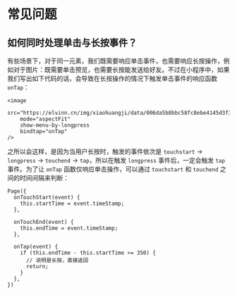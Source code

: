 # 常见问题

## 如何同时处理单击与长按事件？

有些场景下，对于同一元素，我们既需要响应单击事件，也需要响应长按操作，例如对于图片：既需要单击预览，也需要长按能发送给好友。不过在小程序中，如果我们写出如下代码的话，会导致在长按操作的情况下触发单击事件的响应函数 `onTap`：

```html{4,5}
<image
    src="https://elvinn.cn/img/xiaohuangji/data/006da5b8bbc58fc8ebe4145d3f34c0d8.gif"
    mode="aspectFit"
    show-menu-by-longpress
    bindtap="onTap"
/>
```

之所以会这样，是因为当用户长按时，触发的事件依次是 `touchstart` -> `longpress` -> `touchend` -> `tap`，所以在触发 `longpress` 事件后，一定会触发 `tap` 事件。为了让 `onTap` 函数仅响应单击操作，可以通过 `touchstart` 和 `touchend` 之间的时间间隔来判断：

```js{3,7,11-14}
Page({
  onTouchStart(event) {
    this.startTime = event.timeStamp;
  },

  onTouchEnd(event) {
    this.endTime = event.timeStamp;
  },

  onTap(event) {
    if (this.endTime - this.startTime >= 350) {
      // 说明是长按，直接返回
      return;
    }
  },
})
```

<Vssue title="小程序常见问题" />

